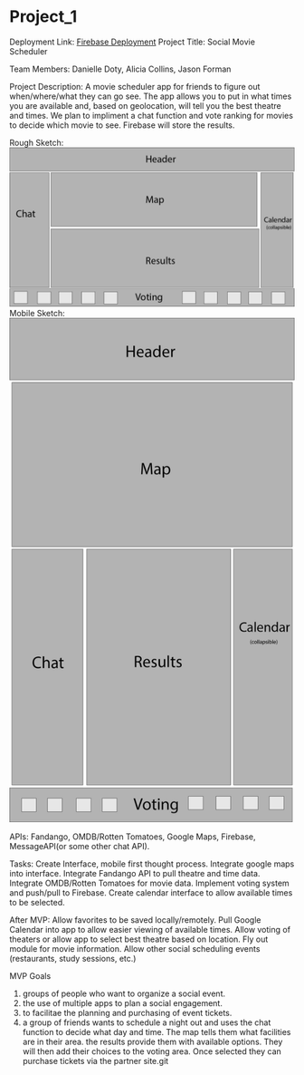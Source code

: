 # Project_1

Deployment Link: <a href="https://movie-schedule-me.firebaseapp.com/">Firebase Deployment</a>
Project Title: Social Movie Scheduler

Team Members: Danielle Doty, Alicia Collins, Jason Forman

Project Description:  A movie scheduler app for friends to figure out when/where/what they can go see.  The app allows you to put in what times you are available and, based on geolocation, will tell you the best theatre and times.  We plan to impliment a chat function and vote ranking for movies to decide which movie to see.  Firebase will store the results.

Rough Sketch: 
![Template Drawing Desktop](template.jpg)
Mobile Sketch:
![Template Drawing Desktop](templatemobile.jpg)


APIs:  Fandango, OMDB/Rotten Tomatoes, Google Maps, Firebase, MessageAPI(or some other chat API).

Tasks: Create Interface, mobile first thought process. Integrate google maps into interface.  Integrate Fandango API to pull theatre and time data.  Integrate OMDB/Rotten Tomatoes for movie data.  Implement voting system and push/pull to Firebase.  Create calendar interface to allow available times to be selected.

After MVP:
Allow favorites to be saved locally/remotely.
Pull Google Calendar into app to allow easier viewing of available times.
Allow voting of theaters or allow app to select best theatre based on location. 
Fly out module for movie information.
Allow other social scheduling events (restaurants, study sessions, etc.)


MVP Goals

1. groups of people who want to organize a social event.
2. the use of multiple apps to plan a social engagement.
3. to facilitae the planning and purchasing of event tickets.
4. a group of friends wants to schedule a night out and uses the chat function to decide what day and time.  The map tells them what facilities are in their area.  the results provide them with available options.  They will then add their choices to the voting area.  Once selected they can purchase tickets via the partner site.git 
